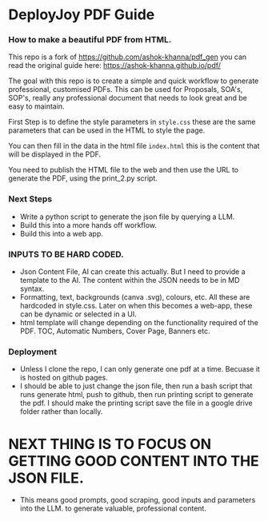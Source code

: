 # DeployJoy PDF Guide
### How to make a beautiful PDF from HTML.

This repo is a fork of https://github.com/ashok-khanna/pdf_gen you can read the original guide here: https://ashok-khanna.github.io/pdf/

The goal with this repo is to create a simple and quick workflow to generate professional, customised PDFs. 
This can be used for Proposals, SOA's, SOP's, really any professional document that needs to look great and be easy to maintain.

First Step is to define the style parameters in `style.css` these are the same parameters that can be used in the HTML to style the page.

You can then fill in the data in the html file `index.html` this is the content that will be displayed in the PDF.

You need to publish the HTML file to the web and then use the URL to generate the PDF, using the print_2.py script. 

### Next Steps
- Write a python script to generate the json file by querying a LLM.
- Build this into a more hands off workflow.
- Build this into a web app.


### INPUTS TO BE HARD CODED.
- Json Content File, AI can create this actually. But I need to provide a template to the AI. The content within the JSON needs to be in MD syntax.
- Formatting, text, backgrounds (canva .svg), colours, etc. All these are hardcoded in style.css. Later on when this becomes a web-app, these can be dynamic or selected in a UI.
- html template will change depending on the functionality required of the PDF. TOC, Automatic Numbers, Cover Page, Banners etc.

### Deployment
- Unless I clone the repo, I can only generate one pdf at a time. Becuase it is hosted on github pages.
- I should be able to just change the json file, then run a bash script that runs generate html, push to github, then run printing script to generate the pdf. I should make the printing script save the file in a google drive folder rather than locally.


# NEXT THING IS TO FOCUS ON GETTING GOOD CONTENT INTO THE JSON FILE.
- This means good prompts, good scraping, good inputs and parameters into the LLM. to generate valuable, professional content.